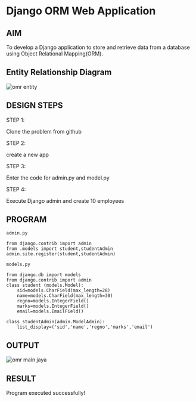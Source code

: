 # Django ORM Web Application

## AIM
To develop a Django application to store and retrieve data from a database using Object Relational Mapping(ORM).

## Entity Relationship Diagram
![omr entity](https://github.com/JAYAVARTHAN-P/django-orm-app/assets/121369281/b44a6f00-8a4d-403f-865b-cea7af5fb921)


## DESIGN STEPS
STEP 1:

Clone the problem from github

STEP 2:

create a new app

STEP 3:

Enter the code for admin.py and model.py

STEP 4:

Execute Django admin and create 10 employees

## PROGRAM
```
admin.py 

from django.contrib import admin
from .models import student,studentAdmin 
admin.site.register(student,studentAdmin)

models.py

from django.db import models
from django.contrib import admin
class student (models.Model):
    sid=models.CharField(max_length=28)
    name=models.CharField(max_length=30)
    regno=models.IntegerField()
    marks=models.IntegerField()
    email=models.EmailField()

class studentAdmin(admin.ModelAdmin):
    list_display=('sid','name','regno','marks','email')
```    



## OUTPUT

![omr main jaya](https://github.com/JAYAVARTHAN-P/django-orm-app/assets/121369281/17399c38-f3f0-490b-b8a0-0a81d8ab9c75)




## RESULT
Program executed successfully!
